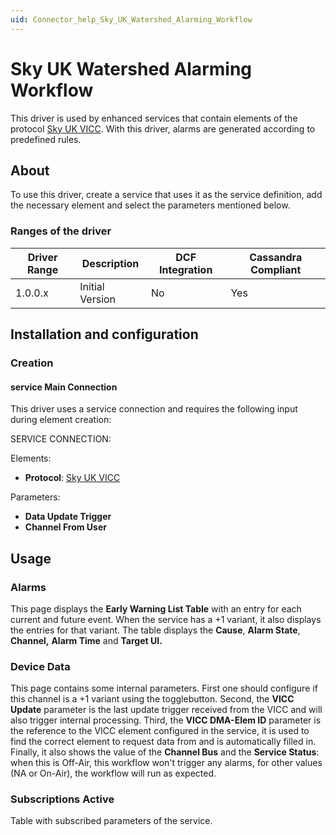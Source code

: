```yaml
---
uid: Connector_help_Sky_UK_Watershed_Alarming_Workflow
---
```


# Sky UK Watershed Alarming Workflow

This driver is used by enhanced services that contain elements of the protocol [Sky UK VICC](xref:Connector_help_Sky_UK_VICC). With this driver, alarms are generated according to predefined rules.

## About

To use this driver, create a service that uses it as the service definition, add the necessary element and select the parameters mentioned below.

### Ranges of the driver

| **Driver Range** | **Description** | **DCF Integration** | **Cassandra Compliant** |
|------------------|-----------------|---------------------|-------------------------|
| 1.0.0.x          | Initial Version | No                  | Yes                     |

## Installation and configuration

### Creation

#### service Main Connection

This driver uses a service connection and requires the following input during element creation:

SERVICE CONNECTION:

Elements:

- **Protocol**: [Sky UK VICC](xref:Connector_help_Sky_UK_VICC)

Parameters:

- **Data Update Trigger**
- **Channel From User**

## Usage

### Alarms

This page displays the **Early Warning List Table** with an entry for each current and future event. When the service has a +1 variant, it also displays the entries for that variant. The table displays the **Cause**, **Alarm State**, **Channel,** **Alarm Time** and **Target UI.**

### Device Data

This page contains some internal parameters. First one should configure if this channel is a +1 variant using the togglebutton. Second, the **VICC Update** parameter is the last update trigger received from the VICC and will also trigger internal processing. Third, the **VICC DMA-Elem ID** parameter is the reference to the VICC element configured in the service, it is used to find the correct element to request data from and is automatically filled in. Finally, it also shows the value of the **Channel Bus** and the **Service Status**: when this is Off-Air, this workflow won't trigger any alarms, for other values (NA or On-Air), the workflow will run as expected.

### Subscriptions Active

Table with subscribed parameters of the service.

